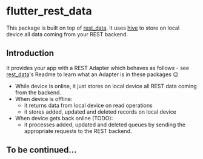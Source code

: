 # flutter_rest_data

This package is built on top of [rest_data](https://github.com/algonauti/dart-rest-data). It uses [hive](https://github.com/hivedb/hive) to store on local device all data coming from your REST backend.

## Introduction

It provides your app with a REST Adapter which behaves as follows - see [rest_data](https://github.com/algonauti/dart-rest-data)'s Readme to learn what an Adapter is in these packages 😉 

* While device is online, it just stores on local device all REST data coming from the backend.
* When device is offline:
  * it returns data from local device on read operations
  * it stores added, updated and deleted records on local device
* When device gets back online (TODO):
  * it processes added, updated and deleted queues by sending the appropriate requests to the REST backend.

## To be continued...
